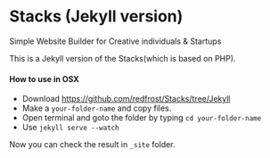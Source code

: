 Stacks (Jekyll version)
======

Simple Website Builder for Creative individuals &amp; Startups


This is a Jekyll version of the Stacks(which is based on PHP).

#### How to use in OSX
- Download https://github.com/redfrost/Stacks/tree/Jekyll
- Make a `your-folder-name` and copy files.
- Open terminal and goto the folder by typing `cd your-folder-name`
- Use `jekyll serve --watch`

Now you can check the result in `_site` folder.

